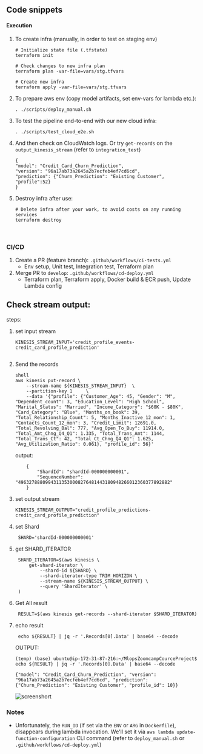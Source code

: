 ## Code snippets



#### Execution


1. To create infra (manually, in order to test on staging env)
    ```shell
    # Initialize state file (.tfstate)
    terraform init

    # Check changes to new infra plan
    terraform plan -var-file=vars/stg.tfvars
    ```

    ```shell
    # Create new infra
    terraform apply -var-file=vars/stg.tfvars
    ```

2. To prepare aws env (copy model artifacts, set env-vars for lambda etc.):
    ```
    . ./scripts/deploy_manual.sh
    ```

3. To test the pipeline end-to-end with our new cloud infra:
    ```
    . ./scripts/test_cloud_e2e.sh
    ``` 

4. And then check on CloudWatch logs. Or try `get-records` on the `output_kinesis_stream` (refer to `integration_test`)

    ```
   {
    "model": "Credit_Card_Churn_Prediction",
    "version": "96a17ab73a2645a2b7ecfeb4ef7cd6cd",
    "prediction": {"Churn_Prediction": "Existing Customer", "profile":52}
    }
    
    ``` 
  

5. Destroy infra after use:
    ```shell
    # Delete infra after your work, to avoid costs on any running services
    terraform destroy
    ```

<br>

### CI/CD

1. Create a PR (feature branch): `.github/workflows/ci-tests.yml`
    * Env setup, Unit test, Integration test, Terraform plan
2. Merge PR to `develop`: `.github/workflows/cd-deploy.yml`
    * Terraform plan, Terraform apply, Docker build & ECR push, Update Lambda config


## Check stream output:
steps:
1. set input stream
   ```
   KINESIS_STREAM_INPUT='credit_profile_events-credit_card_profile_prediction'
    
    ``` 

2. Send the records

   ```
   shell 
   aws kinesis put-record \
       --stream-name ${KINESIS_STREAM_INPUT}  \
       --partition-key 1     \
       --data '{"profile": {"Customer_Age": 45, "Gender": "M", "Dependent_count": 3, "Education_Level": "High School", "Marital_Status": "Married", "Income_Category": "$60K - $80K", "Card_Category": "Blue", "Months_on_book": 39, "Total_Relationship_Count": 5, "Months_Inactive_12_mon": 1, "Contacts_Count_12_mon": 3, "Credit_Limit": 12691.0, "Total_Revolving_Bal": 777, "Avg_Open_To_Buy": 11914.0, "Total_Amt_Chng_Q4_Q1": 1.335, "Total_Trans_Amt": 1144, "Total_Trans_Ct": 42, "Total_Ct_Chng_Q4_Q1": 1.625, "Avg_Utilization_Ratio": 0.061}, "profile_id": 56}'
    ``` 
   output:

    ```
        {
            "ShardId": "shardId-000000000001",
            "SequenceNumber": "49632788809943113530008276481443180948266012360377892882"
        }
    ``` 

3. set output stream

    ```
    KINESIS_STREAM_OUTPUT="credit_profile_predictions-credit_card_profile_prediction"
    ``` 

4. set Shard 
   ```
    SHARD='shardId-000000000001'
    ``` 
5. get SHARD_ITERATOR
   ```
    SHARD_ITERATOR=$(aws kinesis \
        get-shard-iterator \
            --shard-id ${SHARD} \
            --shard-iterator-type TRIM_HORIZON \
            --stream-name ${KINESIS_STREAM_OUTPUT} \
            --query 'ShardIterator' \
    )
    ``` 
6. Get All result
   ```
    RESULT=$(aws kinesis get-records --shard-iterator $SHARD_ITERATOR)
    ``` 

7. echo result
   ```
    echo ${RESULT} | jq -r '.Records[0].Data' | base64 --decode

    ``` 
    OUTPUT: 

    ```
    (temp) (base) ubuntu@ip-172-31-87-216:~/MlopsZoomcampCourceProject$ echo ${RESULT} | jq -r '.Records[0].Data' | base64 --decode

    {"model": "Credit_Card_Churn_Prediction", "version": "96a17ab73a2645a2b7ecfeb4ef7cd6cd", "prediction": {"Churn_Prediction": "Existing Customer", "profile_id": 10}}

    ``` 
    ![screenshort](/images/echo1.png)





### Notes

* Unfortunately, the `RUN_ID` (if set via the `ENV` or `ARG` in `Dockerfile`), disappears during lambda invocation.
We'll set it via `aws lambda update-function-configuration` CLI command (refer to `deploy_manual.sh` or `.github/workflows/cd-deploy.yml`)
    
